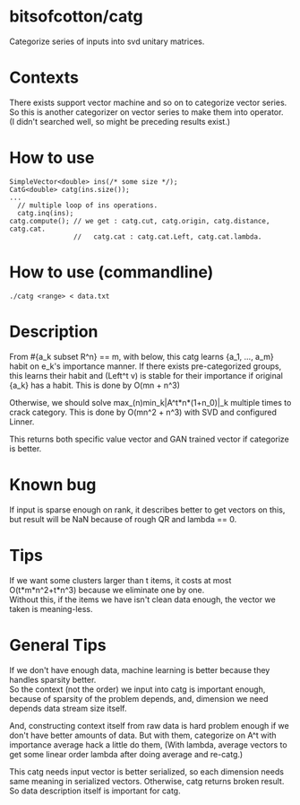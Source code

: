 # bitsofcotton/catg
Categorize series of inputs into svd unitary matrices.

# Contexts
There exists support vector machine and so on to categorize vector series.  
So this is another categorizer on vector series to make them into operator.  
(I didn't searched well, so might be preceding results exist.)

# How to use
    SimpleVector<double> ins(/* some size */);
    CatG<double> catg(ins.size());
    ...
      // multiple loop of ins operations.
      catg.inq(ins);
    catg.compute(); // we get : catg.cut, catg.origin, catg.distance, catg.cat.
                    //   catg.cat : catg.cat.Left, catg.cat.lambda.

# How to use (commandline)
    ./catg <range> < data.txt

# Description
From #{a_k subset R^n} == m, with below, this catg learns {a_1, ..., a_m} habit on e_k's importance manner.
If there exists pre-categorized groups, this learns their habit and (Left^t v) is stable for their importance
if original {a_k} has a habit. This is done by O(mn + n^3)

Otherwise, we should solve max_(n)min_k|A^t\*n\*(1+n_0)|\_k multiple times to crack category.
This is done by O(mn^2 + n^3) with SVD and configured Linner.

This returns both specific value vector and GAN trained vector if categorize is better.

# Known bug
If input is sparse enough on rank, it describes better to get vectors on this, but result will be NaN because of rough QR and lambda == 0.

# Tips
If we want some clusters larger than t items, it costs at most O(t\*m\*n^2+t\*n^3) because we eliminate one by one.  
Without this, if the items we have isn't clean data enough, the vector we taken is meaning-less.

# General Tips
If we don't have enough data, machine learning is better because they handles sparsity better.  
So the context (not the order) we input into catg is important enough, because of sparsity of the problem depends, and,
dimension we need depends data stream size itself.  

And, constructing context itself from raw data is hard problem enough if we don't have better amounts of data.
But with them, categorize on A^t with importance average hack a little do them,
(With lambda, average vectors to get some linear order lambda after doing average and re-catg.)

This catg needs input vector is better serialized, so each dimension needs same meaning in serialized vectors.
Otherwise, catg returns broken result. So data description itself is important for catg.
